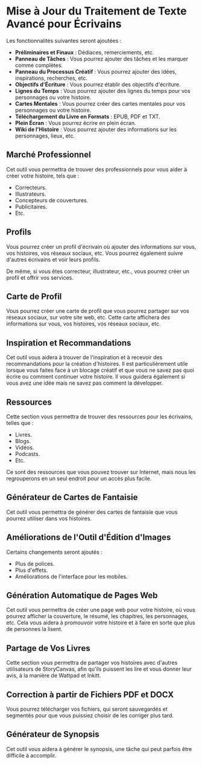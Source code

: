 # Mise à Jour du Traitement de Texte Avancé pour Écrivains

Les fonctionnalités suivantes seront ajoutées :

- **Préliminaires et Finaux** : Dédiaces, remerciements, etc.
- **Panneau de Tâches** : Vous pourrez ajouter des tâches et les marquer comme complètes.
- **Panneau du Processus Créatif** : Vous pourrez ajouter des idées, inspirations, recherches, etc.
- **Objectifs d'Écriture** : Vous pourrez établir des objectifs d'écriture.
- **Lignes du Temps** : Vous pourrez ajouter des lignes du temps pour vos personnages ou votre histoire.
- **Cartes Mentales** : Vous pourrez créer des cartes mentales pour vos personnages ou votre histoire.
- **Téléchargement du Livre en Formats** : EPUB, PDF et TXT.
- **Plein Écran** : Vous pourrez écrire en plein écran.
- **Wiki de l'Histoire** : Vous pourrez ajouter des informations sur les personnages, lieux, etc.

## Marché Professionnel

Cet outil vous permettra de trouver des professionnels pour vous aider à créer votre histoire, tels que :

- Correcteurs.
- Illustrateurs.
- Concepteurs de couvertures.
- Publicitaires.
- Etc.

## Profils

Vous pourrez créer un profil d'écrivain où ajouter des informations sur vous, vos histoires, vos réseaux sociaux, etc. Vous pourrez également suivre d'autres écrivains et voir leurs profils.

De même, si vous êtes correcteur, illustrateur, etc., vous pourrez créer un profil et offrir vos services.

## Carte de Profil

Vous pourrez créer une carte de profil que vous pourrez partager sur vos réseaux sociaux, sur votre site web, etc. Cette carte affichera des informations sur vous, vos histoires, vos réseaux sociaux, etc.

## Inspiration et Recommandations

Cet outil vous aidera à trouver de l'inspiration et à recevoir des recommandations pour la création d'histoires. Il est particulièrement utile lorsque vous faites face à un blocage créatif et que vous ne savez pas quoi écrire ou comment continuer votre histoire. Il vous guidera également si vous avez une idée mais ne savez pas comment la développer.

## Ressources

Cette section vous permettra de trouver des ressources pour les écrivains, telles que :

- Livres.
- Blogs.
- Vidéos.
- Podcasts.
- Etc.

Ce sont des ressources que vous pouvez trouver sur Internet, mais nous les regrouperons en un seul endroit pour un accès plus facile.

## Générateur de Cartes de Fantaisie

Cet outil vous permettra de générer des cartes de fantaisie que vous pourrez utiliser dans vos histoires.

## Améliorations de l'Outil d'Édition d'Images

Certains changements seront ajoutés :

- Plus de polices.
- Plus d'effets.
- Améliorations de l'interface pour les mobiles.

## Génération Automatique de Pages Web

Cet outil vous permettra de créer une page web pour votre histoire, où vous pourrez afficher la couverture, le résumé, les chapitres, les personnages, etc. Cela vous aidera à promouvoir votre histoire et à faire en sorte que plus de personnes la lisent.

## Partage de Vos Livres

Cette section vous permettra de partager vos histoires avec d'autres utilisateurs de StoryCanvas, afin qu'ils puissent les lire et vous donner leur avis, à la manière de Wattpad et Inkitt.

## Correction à partir de Fichiers PDF et DOCX

Vous pourrez télécharger vos fichiers, qui seront sauvegardés et segmentés pour que vous puissiez choisir de les corriger plus tard.

## Générateur de Synopsis

Cet outil vous aidera à générer le synopsis, une tâche qui peut parfois être difficile à accomplir.